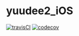 # yuudee2_iOS

[![travisCI](https://travis-ci.org/xiaoyudi-China/yuudee2_iOS.svg?branch=master)](https://travis-ci.org)
[![codecov](https://codecov.io/gh/xiaoyudi-China/yuudee2_iOS/branch/master/graph/badge.svg)](https://codecov.io/gh/xiaoyudi-China/yuudee2_iOS)
